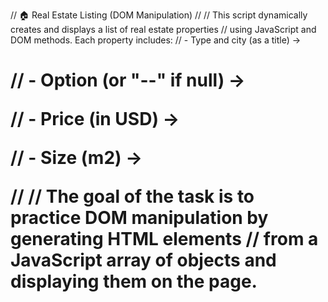 // 🏠 Real Estate Listing (DOM Manipulation)
//
// This script dynamically creates and displays a list of real estate properties
// using JavaScript and DOM methods. Each property includes:
// - Type and city (as a title) -> <h1>
// - Option (or "--" if null) -> <p>
// - Price (in USD) -> <p>
// - Size (m2) -> <p>
//
// The goal of the task is to practice DOM manipulation by generating HTML elements
// from a JavaScript array of objects and displaying them on the page.
